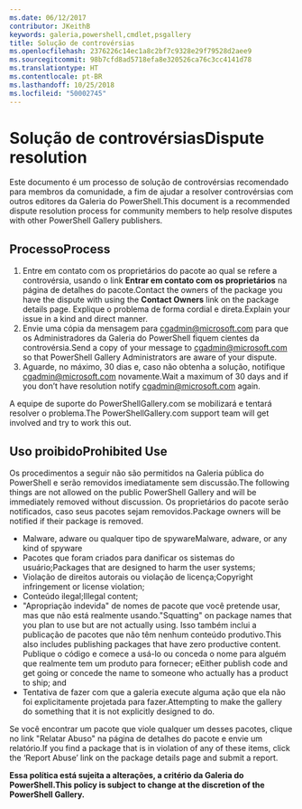 ```yaml
---
ms.date: 06/12/2017
contributor: JKeithB
keywords: galeria,powershell,cmdlet,psgallery
title: Solução de controvérsias
ms.openlocfilehash: 2376226c14ec1a8c2bf7c9328e29f79528d2aee9
ms.sourcegitcommit: 98b7cfd8ad5718efa8e320526ca76c3cc4141d78
ms.translationtype: HT
ms.contentlocale: pt-BR
ms.lasthandoff: 10/25/2018
ms.locfileid: "50002745"
---
```

# <a name="dispute-resolution"></a><span data-ttu-id="f4b61-103">Solução de controvérsias</span><span class="sxs-lookup"><span data-stu-id="f4b61-103">Dispute resolution</span></span>

<span data-ttu-id="f4b61-104">Este documento é um processo de solução de controvérsias recomendado para membros da comunidade, a fim de ajudar a resolver controvérsias com outros editores da Galeria do PowerShell.</span><span class="sxs-lookup"><span data-stu-id="f4b61-104">This document is a recommended dispute resolution process for community members to help resolve disputes with other PowerShell Gallery publishers.</span></span>

## <a name="process"></a><span data-ttu-id="f4b61-105">Processo</span><span class="sxs-lookup"><span data-stu-id="f4b61-105">Process</span></span>

1. <span data-ttu-id="f4b61-106">Entre em contato com os proprietários do pacote ao qual se refere a controvérsia, usando o link **Entrar em contato com os proprietários** na página de detalhes do pacote.</span><span class="sxs-lookup"><span data-stu-id="f4b61-106">Contact the owners of the package you have the dispute with using the **Contact Owners** link on the package details page.</span></span>
   <span data-ttu-id="f4b61-107">Explique o problema de forma cordial e direta.</span><span class="sxs-lookup"><span data-stu-id="f4b61-107">Explain your issue in a kind and direct manner.</span></span>
2. <span data-ttu-id="f4b61-108">Envie uma cópia da mensagem para [cgadmin@microsoft.com](mailto:cgadmin@microsoft.com) para que os Administradores da Galeria do PowerShell fiquem cientes da controvérsia.</span><span class="sxs-lookup"><span data-stu-id="f4b61-108">Send a copy of your message to [cgadmin@microsoft.com](mailto:cgadmin@microsoft.com) so that PowerShell Gallery Administrators are aware of your dispute.</span></span>
3. <span data-ttu-id="f4b61-109">Aguarde, no máximo, 30 dias e, caso não obtenha a solução, notifique [cgadmin@microsoft.com](mailto:cgadmin@microsoft.com) novamente.</span><span class="sxs-lookup"><span data-stu-id="f4b61-109">Wait a maximum of 30 days and if you don’t have resolution notify [cgadmin@microsoft.com](mailto:cgadmin@microsoft.com) again.</span></span>

<span data-ttu-id="f4b61-110">A equipe de suporte do PowerShellGallery.com se mobilizará e tentará resolver o problema.</span><span class="sxs-lookup"><span data-stu-id="f4b61-110">The PowerShellGallery.com support team will get involved and try to work this out.</span></span>

## <a name="prohibited-use"></a><span data-ttu-id="f4b61-111">Uso proibido</span><span class="sxs-lookup"><span data-stu-id="f4b61-111">Prohibited Use</span></span>

<span data-ttu-id="f4b61-112">Os procedimentos a seguir não são permitidos na Galeria pública do PowerShell e serão removidos imediatamente sem discussão.</span><span class="sxs-lookup"><span data-stu-id="f4b61-112">The following things are not allowed on the public PowerShell Gallery and will be immediately removed without discussion.</span></span>  <span data-ttu-id="f4b61-113">Os proprietários do pacote serão notificados, caso seus pacotes sejam removidos.</span><span class="sxs-lookup"><span data-stu-id="f4b61-113">Package owners will be notified if their package is removed.</span></span>

- <span data-ttu-id="f4b61-114">Malware, adware ou qualquer tipo de spyware</span><span class="sxs-lookup"><span data-stu-id="f4b61-114">Malware, adware, or any kind of spyware</span></span>
- <span data-ttu-id="f4b61-115">Pacotes que foram criados para danificar os sistemas do usuário;</span><span class="sxs-lookup"><span data-stu-id="f4b61-115">Packages that are designed to harm the user systems;</span></span>
- <span data-ttu-id="f4b61-116">Violação de direitos autorais ou violação de licença;</span><span class="sxs-lookup"><span data-stu-id="f4b61-116">Copyright infringement or license violation;</span></span>
- <span data-ttu-id="f4b61-117">Conteúdo ilegal;</span><span class="sxs-lookup"><span data-stu-id="f4b61-117">Illegal content;</span></span>
- <span data-ttu-id="f4b61-118">"Apropriação indevida" de nomes de pacote que você pretende usar, mas que não está realmente usando.</span><span class="sxs-lookup"><span data-stu-id="f4b61-118">"Squatting" on package names that you plan to use but are not actually using.</span></span> <span data-ttu-id="f4b61-119">Isso também inclui a publicação de pacotes que não têm nenhum conteúdo produtivo.</span><span class="sxs-lookup"><span data-stu-id="f4b61-119">This also includes publishing packages that have zero productive content.</span></span>
  <span data-ttu-id="f4b61-120">Publique o código e comece a usá-lo ou conceda o nome para alguém que realmente tem um produto para fornecer; e</span><span class="sxs-lookup"><span data-stu-id="f4b61-120">Either publish code and get going or concede the name to someone who actually has a product to ship; and</span></span>
- <span data-ttu-id="f4b61-121">Tentativa de fazer com que a galeria execute alguma ação que ela não foi explicitamente projetada para fazer.</span><span class="sxs-lookup"><span data-stu-id="f4b61-121">Attempting to make the gallery do something that it is not explicitly designed to do.</span></span>

<span data-ttu-id="f4b61-122">Se você encontrar um pacote que viole qualquer um desses pacotes, clique no link "Relatar Abuso" na página de detalhes do pacote e envie um relatório.</span><span class="sxs-lookup"><span data-stu-id="f4b61-122">If you find a package that is in violation of any of these items, click the ‘Report Abuse’ link on the package details page and submit a report.</span></span>

<span data-ttu-id="f4b61-123">**Essa política está sujeita a alterações, a critério da Galeria do PowerShell.**</span><span class="sxs-lookup"><span data-stu-id="f4b61-123">**This policy is subject to change at the discretion of the PowerShell Gallery.**</span></span>
